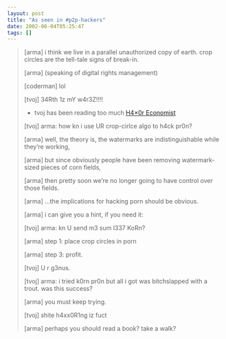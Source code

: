 ```yaml
---
layout: post
title: "As seen in #p2p-hackers"
date: 2002-06-04T05:25:47
tags: []
---
```


<p><blockquote>[arma] i think we live in a parallel unauthorized copy of earth. crop circles are the tell-tale signs of break-in.</p>

<p>[arma] (speaking of digital rights management)</p>

<p>[coderman] lol</p>

<p>[tvoj] 34Rth 1z mY w4r3Z!!!!</p>

<ul>
<li>tvoj has been reading too much <a href="http://www.rdwarf.com/~kioh/">H4&#215;0r Economist</a></li>
</ul>

<p>[tvoj] arma: how kn i use UR crop-cirlce algo to h4ck pr0n?</p>

<p>[arma] well, the theory is, the watermarks are indistinguishable while they&#8217;re working,</p>

<p>[arma] but since obviously people have been removing watermark-sized pieces of corn fields,</p>

<p>[arma] then pretty soon we&#8217;re no longer going to have control over those fields.</p>

<p>[arma] ...the implications for hacking porn should be obvious.</p>

<p>[arma] i can give you a hint, if you need it:</p>

<p>[tvoj] arma: kn U send m3 sum l337 KoRn?</p>

<p>[arma] step 1: place crop circles in porn</p>

<p>[arma] step 3: profit.</p>

<p>[tvoj] U r g3nus.</p>

<p>[tvoj] arma: i tried k0rn pr0n but all i got was bitchslapped with a trout. was this success?</p>

<p>[arma] you must keep trying.</p>

<p>[tvoj] shite h4xx0R1ng iz fuct</p>

<p>[arma] perhaps you should read a book? take a walk?<br /></blockquote></p>
